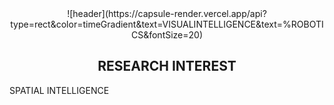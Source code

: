 <div align=center>![header](https://capsule-render.vercel.app/api?type=rect&color=timeGradient&text=VISUALINTELLIGENCE&text=%ROBOTICS&fontSize=20)</div>

## <div align=center>RESEARCH INTEREST</div>
SPATIAL INTELLIGENCE  


<!--
**iismn/iismn** is a ✨ _special_ ✨ repository because its `README.md` (this file) appears on your GitHub profile.

Here are some ideas to get you started:

- 🔭 I’m currently working on ...
- 🌱 I’m currently learning ...
- 👯 I’m looking to collaborate on ...
- 🤔 I’m looking for help with ...
- 💬 Ask me about ...
- 📫 How to reach me: ...
- 😄 Pronouns: ...
- ⚡ Fun fact: ...
-->
